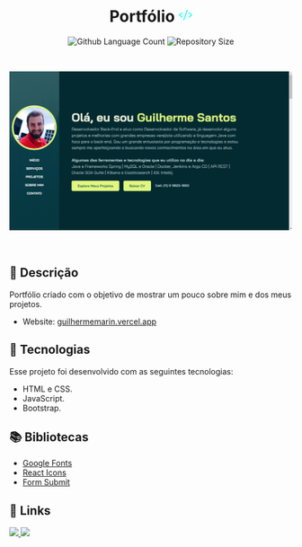 <h1 align="center">
  Portfólio <img width="25px" src="https://raw.githubusercontent.com/EvanderInacio/Portfolio/3954a3ad525e1e2f9f58dac1417aae0abcdd176c/public/icon.svg"/>
</h1>

 <p align="center">  
  <img alt="Github Language Count" src="https://img.shields.io/github/languages/count/xGuiilherme/Portfolio?color=00FFFB">
  <img alt="Repository Size" src="https://img.shields.io/github/repo-size/xGuiilherme/Portfolio?color=00FFFB">
</p>

<br>

![Resultado final do projeto](https://raw.githubusercontent.com/xGuiilherme/Portfolio/master/assets/images/thumb.png)

<br>

## 📝 Descrição 

Portfólio criado com o objetivo de mostrar um pouco sobre mim e dos meus projetos.

- Website: [guilhermemarin.vercel.app](https://guilhermemarin.vercel.app/)

## 🚀 Tecnologias

Esse projeto foi desenvolvido com as seguintes tecnologias:

- HTML e CSS.
- JavaScript.
- Bootstrap.

## 📚 Bibliotecas

- [Google Fonts](https://fonts.google.com/)
- [React Icons](https://react-icons.github.io/react-icons/)
- [Form Submit](https://formsubmit.co/)

## 🔗 Links

<p align="left">

 <a href="https://www.linkedin.com/in//guilhermehm" alt="Linkedin">
  <img src="https://img.shields.io/badge/-Linkedin-000?style=for-the-badge&logo=Linkedin&logoColor=0A66C2&link=https://www.linkedin.com/in/guilhermehm"/> 
 </a>  

 <a href="https://guilhermemarin.vercel.app" alt="Portfolio">
  <img src="https://img.shields.io/badge/my_portfolio-000?style=for-the-badge&logo=ko-fi&logoColor=FFF&link=https://www.guilhermemarin.com/"/>
 </a>

 </p>
